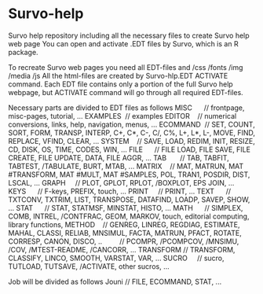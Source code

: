 # Survo-help
Survo help repository including all the necessary files to create Survo help web page
You can open and activate .EDT files by Survo, which is an R package. 

To recreate Survo web pages you need all EDT-files and /css /fonts /img /media /js
All the html-files are created by Survo-hlp.EDT ACTIVATE command. Each EDT file contains 
only a portion of the full Survo help webpage, but ACTIVATE command will go through all 
required EDT-files.

Necessary parts are divided to EDT files as follows
MISC      // frontpage, misc-pages, tutorial, ...
EXAMPLES  // examples
EDITOR    // numerical conversions, links, help, navigation, menus, ...
ECOMMAND  // SET, COUNT, SORT, FORM, TRANSP, INTERP, C+, C*, C-, C/, C%, L+, L*, L-, MOVE, FIND, REPLACE, VFIND, CLEAR, ...
SYSTEM    // SAVE, LOAD, REDIM, INIT, RESIZE, CD, DISK, OS, TIME, CODES, WIN, ...
FILE      // FILE LOAD, FILE SAVE, FILE CREATE, FILE UPDATE, DATA, FILE AGGR, ...
TAB       // TAB, TABFIT, TABTEST, /TABULATE, BURT, MTAB, ...
MATRIX    // MAT, MATRUN, MAT #TRANSFORM, MAT #MULT, MAT #SAMPLES, POL, TRAN1, POSDIR, DIST, LSCAL, ...
GRAPH     // PLOT, GPLOT, RPLOT, /BOXPLOT, EPS JOIN, ...
KEYS      // F-keys, PREFIX, touch, ...
PRINT     // PRINT, ...
TEXT      // TXTCONV, TXTRIM, LIST, TRANSPOSE, DATAFIND, LOADP, SAVEP, SHOW, ...
STAT      // STAT, STATMSF, MINSTAT, HISTO, ...
MATH      // SIMPLEX, COMB, INTREL, /CONTFRAC, GEOM, MARKOV, touch, editorial computing, library functions,
METHOD    // GENREG, LINREG, REGDIAG, ESTIMATE, MAHAL, CLASSI, RELIAB, MNSIMUL, FACTA, MATRUN, PFACT, ROTATE, CORRESP, CANON, DISCO, ..             // PCOMPR, /PCOMPCOV, /MNSIMU, /COV, /MTEST-README, /CANCORR, ...
TRANSFORM // TRANSFORM, CLASSIFY, LINCO, SMOOTH, VARSTAT, VAR, ...
SUCRO     // sucro, TUTLOAD, TUTSAVE, /ACTIVATE, other sucros, ...

Job will be divided as follows
Jouni     // FILE, ECOMMAND, STAT, 
...

